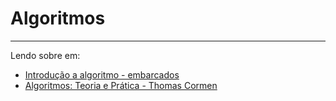 # Algoritmos
---
Lendo sobre em:
* [Introdução a algoritmo - embarcados](https://www.embarcados.com.br/serie/introducao-a-algoritmos/)
* [Algoritmos: Teoria e Prática - Thomas Cormen](https://www.amazon.com.br/Algoritmos-Teoria-Pr%C3%A1tica-Thomas-Cormen/dp/8535236996)
